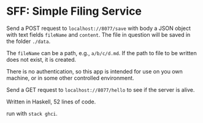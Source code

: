 # SFF: Simple Filing Service

Send a POST request to `localhost://8077/save` with body a JSON object with text fields 
`fileName` and `content`.  The file in question will be saved in the folder `./data`.

The `fileName` can be a path, e.g., `a/b/c/d.md`. If the path to file to be
written does not exist, it is created.

There is no authentication, so this app is intended for use on you own machine,
or in some other controlled environment. 

Send a GET request to `localhost://8077/hello` to see if the server is alive. 

Written in Haskell, 52 lines of code.

run with `stack ghci`.